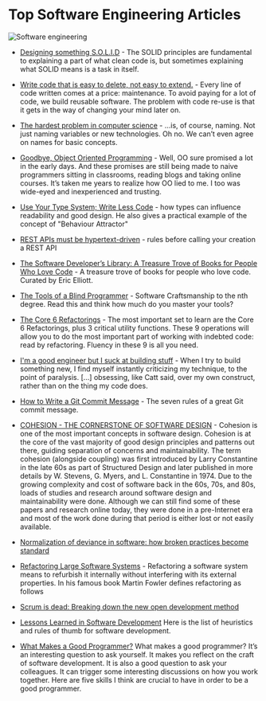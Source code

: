 # Top Software Engineering Articles

![Software engineering](http://leanmagazine.net/wordpress/wp-content/uploads/2011/12/swcraftmanship-smaller-web.jpg)

* [Designing something S.O.L.I.D](https://www.novoda.com/blog/designing-something-solid/) - The SOLID principles are fundamental to explaining a part of what clean code is, but sometimes explaining what SOLID means is a task in itself.

* [Write code that is easy to delete, not easy to extend.](http://programmingisterrible.com/post/139222674273/write-code-that-is-easy-to-delete-not-easy-to) - Every line of code written comes at a price: maintenance. To avoid paying for a lot of code, we build reusable software. The problem with code re-use is that it gets in the way of changing your mind later on.

* [The hardest problem in computer science](https://eev.ee/blog/2016/07/26/the-hardest-problem-in-computer-science/) - …is, of course, naming. Not just naming variables or new technologies. Oh no. We can’t even agree on names for basic concepts.

* [Goodbye, Object Oriented Programming](https://medium.com/@cscalfani/goodbye-object-oriented-programming-a59cda4c0e53#.a1f5rbp2r) - Well, OO sure promised a lot in the early days. And these promises are still being made to naive programmers sitting in classrooms, reading blogs and taking online courses. It’s taken me years to realize how OO lied to me. I too was wide-eyed and inexperienced and trusting.

* [Use Your Type System; Write Less Code](https://noodlesandwich.com/talks/use-your-type-system/essay) - how types can influence readability and good design. He also gives a practical example of the concept of "Behaviour Attractor"

* [REST APIs must be hypertext-driven](http://roy.gbiv.com/untangled/2008/rest-apis-must-be-hypertext-driven) - rules before calling your creation a REST API

* [The Software Developer’s Library: A Treasure Trove of Books for People Who Love Code](https://medium.com/javascript-scene/the-software-developer-s-library-a-treasure-trove-of-books-for-people-who-love-code-f9bc92c7883b#.8b83u6fks) - A treasure trove of books for people who love code. Curated by Eric Elliott.

* [The Tools of a Blind Programmer](https://www.parhamdoustdar.com/2016/04/03/tools-of-blind-programmer/) - Software Craftsmanship to the nth degree. Read this and think how much do you master your tools?

* [The Core 6 Refactorings](http://arlobelshee.com/the-core-6-refactorings/) - The most important set to learn are the Core 6 Refactorings, plus 3 critical utility functions. These 9 operations will allow you to do the most important part of working with indebted code: read by refactoring. Fluency in these 9 is all you need.

* [I'm a good engineer but I suck at building stuff](http://lionelbarrow.com/2016/05/08/i-suck-at-building-stuff/) - When I try to build something new, I find myself instantly criticizing my technique, to the point of paralysis. [...] obsessing, like Catt said, over my own construct, rather than on the thing my code does.

* [How to Write a Git Commit Message](https://chris.beams.io/posts/git-commit/#why-not-how) - The seven rules of a great Git commit message.

* [COHESION - THE CORNERSTONE OF SOFTWARE DESIGN](https://codurance.com/software-creation/2016/03/03/cohesion-cornerstone-software-design) - Cohesion is one of the most important concepts in software design. Cohesion is at the core of the vast majority of good design principles and patterns out there, guiding separation of concerns and maintainability. The term cohesion (alongside coupling) was first introduced by Larry Constantine in the late 60s as part of Structured Design and later published in more details by W. Stevens, G. Myers, and L. Constantine in 1974. Due to the growing complexity and cost of software back in the 60s, 70s, and 80s, loads of studies and research around software design and maintainability were done. Although we can still find some of these papers and research online today, they were done in a pre-Internet era and most of the work done during that period is either lost or not easily available.

* [Normalization of deviance in software: how broken practices become standard](http://danluu.com/wat/)

* [Refactoring Large Software Systems](http://www.methodsandtools.com/archive/archive.php?id=98) - Refactoring a software system means to refurbish it internally without interfering with its external properties. In his famous book Martin Fowler defines refactoring as follows

* [Scrum is dead: Breaking down the new open development method](https://opensource.com/business/15/11/open-development-method)

* [Lessons Learned in Software Development](https://henrikwarne.com/2015/04/16/lessons-learned-in-software-development/) Here is the list of heuristics and rules of thumb for software development.

* [What Makes a Good Programmer?](https://henrikwarne.com/2014/06/30/what-makes-a-good-programmer/) What makes a good programmer? It’s an interesting question to ask yourself. It makes you reflect on the craft of software development. It is also a good question to ask your colleagues. It can trigger some interesting discussions on how you work together. Here are five skills I think are crucial to have in order to be a good programmer.
